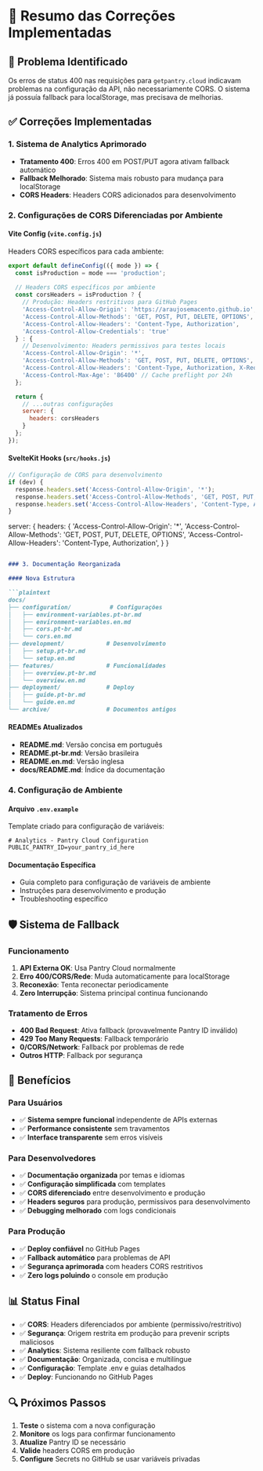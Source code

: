 # 🔧 Resumo das Correções Implementadas

## 🎯 Problema Identificado

Os erros de status 400 nas requisições para `getpantry.cloud` indicavam problemas na configuração da API, não necessariamente CORS. O sistema já possuía fallback para localStorage, mas precisava de melhorias.

## ✅ Correções Implementadas

### 1. Sistema de Analytics Aprimorado

- **Tratamento 400**: Erros 400 em POST/PUT agora ativam fallback automático
- **Fallback Melhorado**: Sistema mais robusto para mudança para localStorage
- **CORS Headers**: Headers CORS adicionados para desenvolvimento

### 2. Configurações de CORS Diferenciadas por Ambiente

#### Vite Config (`vite.config.js`)

Headers CORS específicos para cada ambiente:

```javascript
export default defineConfig(({ mode }) => {
  const isProduction = mode === 'production';
  
  // Headers CORS específicos por ambiente
  const corsHeaders = isProduction ? {
    // Produção: Headers restritivos para GitHub Pages
    'Access-Control-Allow-Origin': 'https://araujosemacento.github.io',
    'Access-Control-Allow-Methods': 'GET, POST, PUT, DELETE, OPTIONS',
    'Access-Control-Allow-Headers': 'Content-Type, Authorization',
    'Access-Control-Allow-Credentials': 'true'
  } : {
    // Desenvolvimento: Headers permissivos para testes locais
    'Access-Control-Allow-Origin': '*',
    'Access-Control-Allow-Methods': 'GET, POST, PUT, DELETE, OPTIONS',
    'Access-Control-Allow-Headers': 'Content-Type, Authorization, X-Requested-With',
    'Access-Control-Max-Age': '86400' // Cache preflight por 24h
  };

  return {
    // ...outras configurações
    server: {
      headers: corsHeaders
    }
  };
});
```

#### SvelteKit Hooks (`src/hooks.js`)

```javascript
// Configuração de CORS para desenvolvimento
if (dev) {
  response.headers.set('Access-Control-Allow-Origin', '*');
  response.headers.set('Access-Control-Allow-Methods', 'GET, POST, PUT, DELETE, OPTIONS');
  response.headers.set('Access-Control-Allow-Headers', 'Content-Type, Authorization');
}
```

server: {
  headers: {
    'Access-Control-Allow-Origin': '*',
    'Access-Control-Allow-Methods': 'GET, POST, PUT, DELETE, OPTIONS',
    'Access-Control-Allow-Headers': 'Content-Type, Authorization',
  }
}

```markdown

### 3. Documentação Reorganizada

#### Nova Estrutura

```plaintext
docs/
├── configuration/           # Configurações
│   ├── environment-variables.pt-br.md
│   ├── environment-variables.en.md
│   ├── cors.pt-br.md
│   └── cors.en.md
├── development/            # Desenvolvimento
│   ├── setup.pt-br.md
│   └── setup.en.md
├── features/               # Funcionalidades
│   ├── overview.pt-br.md
│   └── overview.en.md
├── deployment/             # Deploy
│   ├── guide.pt-br.md
│   └── guide.en.md
└── archive/                # Documentos antigos
```

#### READMEs Atualizados

- **README.md**: Versão concisa em português
- **README.pt-br.md**: Versão brasileira
- **README.en.md**: Versão inglesa
- **docs/README.md**: Índice da documentação

### 4. Configuração de Ambiente

#### Arquivo `.env.example`

Template criado para configuração de variáveis:

```dotenv
# Analytics - Pantry Cloud Configuration
PUBLIC_PANTRY_ID=your_pantry_id_here
```

#### Documentação Específica

- Guia completo para configuração de variáveis de ambiente
- Instruções para desenvolvimento e produção
- Troubleshooting específico

## 🛡️ Sistema de Fallback

### Funcionamento

1. **API Externa OK**: Usa Pantry Cloud normalmente
2. **Erro 400/CORS/Rede**: Muda automaticamente para localStorage
3. **Reconexão**: Tenta reconectar periodicamente
4. **Zero Interrupção**: Sistema principal continua funcionando

### Tratamento de Erros

- **400 Bad Request**: Ativa fallback (provavelmente Pantry ID inválido)
- **429 Too Many Requests**: Fallback temporário
- **0/CORS/Network**: Fallback por problemas de rede
- **Outros HTTP**: Fallback por segurança

## 🚀 Benefícios

### Para Usuários

- ✅ **Sistema sempre funcional** independente de APIs externas
- ✅ **Performance consistente** sem travamentos
- ✅ **Interface transparente** sem erros visíveis

### Para Desenvolvedores

- ✅ **Documentação organizada** por temas e idiomas
- ✅ **Configuração simplificada** com templates
- ✅ **CORS diferenciado** entre desenvolvimento e produção
- ✅ **Headers seguros** para produção, permissivos para desenvolvimento
- ✅ **Debugging melhorado** com logs condicionais

### Para Produção

- ✅ **Deploy confiável** no GitHub Pages
- ✅ **Fallback automático** para problemas de API
- ✅ **Segurança aprimorada** com headers CORS restritivos
- ✅ **Zero logs poluindo** o console em produção

## 📊 Status Final

- ✅ **CORS**: Headers diferenciados por ambiente (permissivo/restritivo)
- ✅ **Segurança**: Origem restrita em produção para prevenir scripts maliciosos
- ✅ **Analytics**: Sistema resiliente com fallback robusto
- ✅ **Documentação**: Organizada, concisa e multilíngue
- ✅ **Configuração**: Template .env e guias detalhados
- ✅ **Deploy**: Funcionando no GitHub Pages

## 🔍 Próximos Passos

1. **Teste** o sistema com a nova configuração
2. **Monitore** os logs para confirmar funcionamento
3. **Atualize** Pantry ID se necessário
4. **Valide** headers CORS em produção
5. **Configure** Secrets no GitHub se usar variáveis privadas

